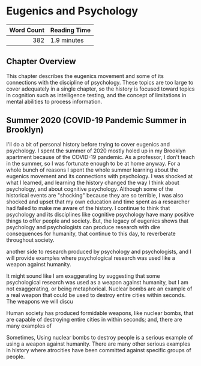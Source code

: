 

# Eugenics and Psychology


| Word Count|Reading Time |
|----------:|:------------|
|        382|1.9 minutes  |

## Chapter Overview

This chapter describes the eugenics movement and some of its connections with the discipline of psychology. These topics are too large to cover adequately in a single chapter, so the history is focused toward topics in cognition such as intelligence testing, and the concept of limitations in mental abilities to process information.

## Summer 2020 (COVID-19 Pandemic Summer in Brooklyn)

I'll do a bit of personal history before trying to cover eugenics and psychology. I spent the summer of 2020 mostly holed up in my Brooklyn apartment because of the COVID-19 pandemic. As a professor, I don't teach in the summer, so I was fortunate enough to be at home anyway. For a whole bunch of reasons I spent the whole summer learning about the eugenics movement and its connections with psychology. I was shocked at what I learned, and learning the history changed the way I think about psychology, and about cognitive psychology. Although some of the historical events are "shocking" because they are so terrible, I was also shocked and upset that my own education and time spent as a researcher had failed to make me aware of the history. I continue to think that psychology and its disciplines like cognitive psychology have many positive things to offer people and society. But, the legacy of eugenics shows that psychology and psychologists can produce research with dire consequences for humanity, that continue to this day, to reverberate throughout society.


another side to research produced by psychology and psychologists, and I will provide examples where psychological research was used like a weapon against humanity. 

It might sound like I am exaggerating by suggesting that some psychological research was used as a weapon against humanity, but I am not exaggerating, or being metaphorical. Nuclear bombs are an example of a real weapon that could be used to destroy entire cities within seconds. The weapons we will discu

Human society has produced formidable weapons, like nuclear bombs, that are capable of destroying entire cities in within seconds; and, there are many examples of 


Sometimes, Using nuclear bombs to destroy people is a serious example of using a weapon against humanity. There are many other serious examples in history where atrocities have been committed against specific groups of people. 










